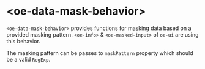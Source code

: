 # \<oe-data-mask-behavior\>

`<oe-data-mask-behavior>` provides functions for masking data based on a provided masking pattern. `<oe-info>` & `<oe-masked-input>` of `oe-ui` are using this behavior.

The masking pattern can be passes to `maskPattern` property which should be a valid `RegExp`.
